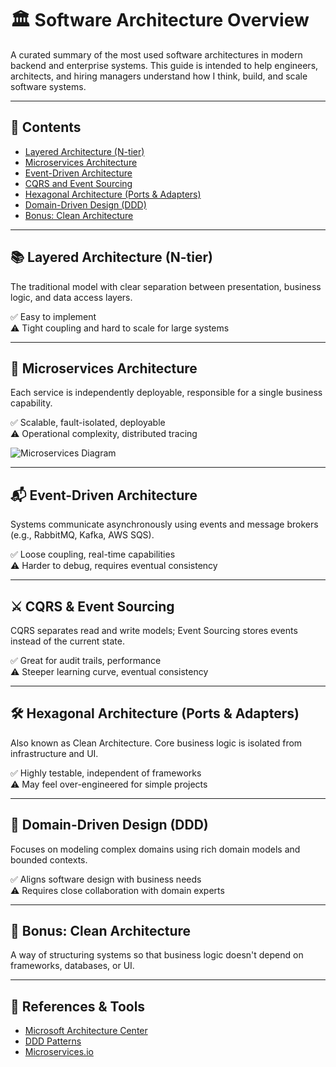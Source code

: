 # 🏛️ Software Architecture Overview

A curated summary of the most used software architectures in modern backend and enterprise systems. This guide is intended to help engineers, architects, and hiring managers understand how I think, build, and scale software systems.

---

## 🧱 Contents

- [Layered Architecture (N-tier)](#layered-architecture-n-tier)
- [Microservices Architecture](#microservices-architecture)
- [Event-Driven Architecture](#event-driven-architecture)
- [CQRS and Event Sourcing](#cqrs-and-event-sourcing)
- [Hexagonal Architecture (Ports & Adapters)](/examples/hexagonal.md)
- [Domain-Driven Design (DDD)](#domain-driven-design)
- [Bonus: Clean Architecture](#clean-architecture)

---

## 📚 Layered Architecture (N-tier)

The traditional model with clear separation between presentation, business logic, and data access layers.

✅ Easy to implement  
⚠️ Tight coupling and hard to scale for large systems

---

## 🧩 Microservices Architecture

Each service is independently deployable, responsible for a single business capability.

✅ Scalable, fault-isolated, deployable  
⚠️ Operational complexity, distributed tracing

![Microservices Diagram](./diagrams/microservices.png)

---

## 📬 Event-Driven Architecture

Systems communicate asynchronously using events and message brokers (e.g., RabbitMQ, Kafka, AWS SQS).

✅ Loose coupling, real-time capabilities  
⚠️ Harder to debug, requires eventual consistency

---

## ⚔️ CQRS & Event Sourcing

CQRS separates read and write models; Event Sourcing stores events instead of the current state.

✅ Great for audit trails, performance  
⚠️ Steeper learning curve, eventual consistency

---

## 🛠 Hexagonal Architecture (Ports & Adapters)

Also known as Clean Architecture. Core business logic is isolated from infrastructure and UI.

✅ Highly testable, independent of frameworks  
⚠️ May feel over-engineered for simple projects

---

## 🧠 Domain-Driven Design (DDD)

Focuses on modeling complex domains using rich domain models and bounded contexts.

✅ Aligns software design with business needs  
⚠️ Requires close collaboration with domain experts

---

## 🧼 Bonus: Clean Architecture

A way of structuring systems so that business logic doesn't depend on frameworks, databases, or UI.

---

## 🔗 References & Tools

- [Microsoft Architecture Center](https://learn.microsoft.com/en-us/azure/architecture/)
- [DDD Patterns](https://dddcommunity.org/)
- [Microservices.io](https://microservices.io/)
